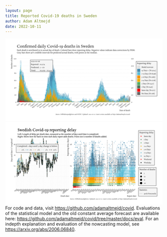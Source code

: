```yaml
---
layout: page
title: Reported Covid-19 deaths in Sweden
author: Adam Altmejd
date: 2022-10-11
---
```


![Graph of Swedish Covid-19 deaths with reporting delay.](deaths_lag_sweden_2022-10-11.png "Swedish Covid-19 deaths.")
![Graph of Swedish Covid-19 reporting delay in daily deaths.](lag_trend_sweden_2022-10-11.png "Trend in Swedish Covid-19 mortality reporting delay.")
For code and data, visit <https://github.com/adamaltmejd/covid>.
Evaluations of the statistical model and the old constant average forecast are available here: <https://github.com/adamaltmejd/covid/tree/master/docs/eval>.
For an indepth explanation and evaluation of the nowcasting model, see <https://arxiv.org/abs/2006.06840>.
